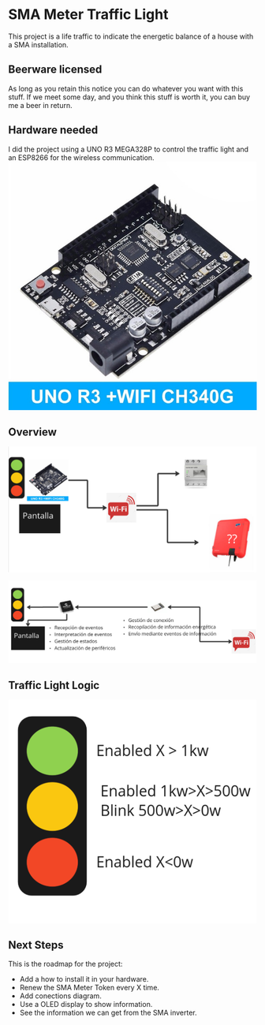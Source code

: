 # SMA Meter Traffic Light

This project is a life traffic to indicate the energetic balance of a house with a SMA installation.

## Beerware licensed
As long as you retain this notice you can do whatever you want with this stuff. If we meet some day, and you think 
this stuff is worth it, you can buy me a beer in return.

## Hardware needed
I did the project using a UNO R3 MEGA328P to control the traffic light and an ESP8266 for the wireless communication.
![UNO-R3-MEGA328P-ESP8266.jpg](docs%2FUNO-R3-MEGA328P-ESP8266.jpg)

## Overview
![img.png](docs/overview.png)

![img.png](docs/chips-responsabilities.png)

## Traffic Light Logic
![img.png](docs/traffic-light-logic.png)

## Next Steps
This is the roadmap for the project:
- Add a how to install it in your hardware.
- Renew the SMA Meter Token every X time.
- Add conections diagram.
- Use a OLED display to show information.
- See the information we can get from the SMA inverter.